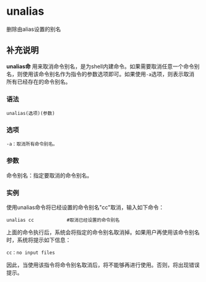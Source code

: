 unalias
===

删除由alias设置的别名

## 补充说明

**unalias命** 用来取消命令别名，是为shell内建命令。如果需要取消任意一个命令别名，则使用该命令别名作为指令的参数选项即可。如果使用`-a`选项，则表示取消所有已经存在的命令别名。

### 语法  

```
unalias(选项)(参数)
```

### 选项  

```
-a：取消所有命令别名。
```

### 参数  

命令别名：指定要取消的命令别名。

### 实例  

使用unalias命令将已经设置的命令别名"cc"取消，输入如下命令：

```
unalias cc            #取消已经设置的命令别名
```

上面的命令执行后，系统会将指定的命令别名取消掉。如果用户再使用该命令别名时，系统将提示如下信息：

```
cc：no input files
```

因此，当使用该指令将命令别名取消后，将不能够再进行使用。否则，将出现错误提示。